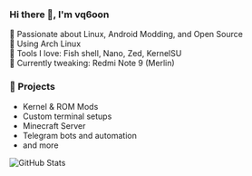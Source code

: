 ### Hi there 👋, I'm vq6oon

🚀 Passionate about Linux, Android Modding, and Open Source  
🐧 Using Arch Linux  
🔧 Tools I love: Fish shell, Nano, Zed, KernelSU  
📱 Currently tweaking: Redmi Note 9 (Merlin)

### 🔨 Projects
- Kernel & ROM Mods
- Custom terminal setups
- Minecraft Server
- Telegram bots and automation
- and more  

![GitHub Stats](https://github-readme-stats.vercel.app/api?username=vq6oon&show_icons=true&theme=tokyonight)
